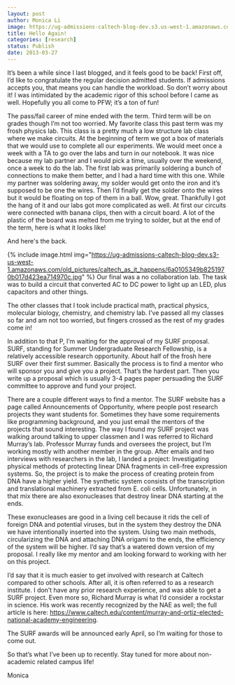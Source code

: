 ```yaml
---
layout: post
author: Monica Li
image: https://ug-admissions-caltech-blog-dev.s3.us-west-1.amazonaws.com/old_pictures/6a0177449c8a5f970d017c380f7df8970b-800wi.jpg
title: Hello Again! 
categories: [research]
status: Publish
date: 2013-03-27
---
```



It’s been a while since I last blogged, and it feels
good to be back! First off, I’d like to congratulate the regular decision
admitted students. If admissions accepts you, that means you can handle the
workload. So don’t worry about it! I was intimidated by the academic rigor of
this school before I came as well. Hopefully you all come to PFW; it’s a ton of
fun!

The pass/fail career of mine ended with the term. Third term
will be on grades though I’m not too worried. My favorite class this past term
was my frosh physics lab. This class is a pretty much a low structure lab class
where we make circuits. At the beginning of term we got a box of materials that
we would use to complete all our experiments. We would meet once a week with a
TA to go over the labs and turn in our notebook. It was nice because my lab
partner and I would pick a time, usually over the weekend, once a week to do
the lab. The first lab was primarily soldering a bunch of connections to make
them better, and I had a hard time with this one. While my partner was
soldering away, my solder would get onto the iron and it’s supposed to be one
the wires. Then I’d finally get the solder onto the wires but it would be
floating on top of them in a ball. Wow, great. Thankfully I got the hang of it
and our labs got more complicated as well. At first our circuits were connected
with banana clips, then with a circuit board. A lot of the plastic of the board
was melted from me trying to solder, but at the end of the term, here is what it
looks like!

And here's the back.


{% include image.html img="https://ug-admissions-caltech-blog-dev.s3-us-west-1.amazonaws.com/old_pictures/caltech_as_it_happens/6a0105349b8251970b017d423ea714970c.jpg" %}
Our final was a no collaboration lab. The task was to build
a circuit that converted AC to DC power to light up an LED, plus capacitors and
other things. 

The other classes that I took include practical math, practical
physics, molecular biology, chemistry, and chemistry lab. I’ve passed all my
classes so far and am not too worried, but fingers crossed as the rest of my
grades come in!

In addition to that P, I’m waiting for the approval of my
SURF proposal. SURF, standing for Summer Undergraduate Research Fellowship, is
a relatively accessible research opportunity. About half of the frosh here SURF
over their first summer. Basically the process is to find a mentor who will
sponsor you and give you a project. That’s the hardest part. Then you write up
a proposal which is usually 3-4 pages paper persuading the SURF committee to
approve and fund your project.

There are a couple different ways to find a
mentor. The SURF website has a page called Announcements of Opportunity, where
people post research projects they want students for. Sometimes they have some
requirements like programming background, and you just email the mentors of the
projects that sound interesting. The way I found my SURF project was walking
around talking to upper classmen and I was referred to Richard Murray’s lab. Professor
Murray funds and oversees the project, but I’m working mostly with another
member in the group. After emails and two interviews with researchers in the
lab, I landed a project: Investigating
physical methods of protecting linear DNA fragments in cell-free expression
systems. So, the project is to make the process of creating protein from DNA
have a higher yield. The synthetic system consists of the transcription and
translational machinery extracted from E. coli cells. Unfortunately, in that
mix there are also exonucleases that destroy linear DNA starting at the ends.

These exonucleases are good in a living cell because it rids the cell of
foreign DNA and potential viruses, but in the system they destroy the DNA we
have intentionally inserted into the system. Using two main methods,
circularizing the DNA and attaching DNA origami to the ends, the efficiency of
the system will be higher. I’d say that’s a watered down version of my
proposal. I really like my mentor and am looking forward to working with her on
this project.

I’d say
that it is much easier to get involved with research at Caltech compared to
other schools. After all, it is often referred to as a research institute. I
don’t have any prior research experience, and was able to get a SURF project. Even
more so, Richard Murray is what I’d consider a rockstar in science. His work
was recently recognized by the NAE as well; the full article is here: <a href="https://www.caltech.edu/content/murray-and-ortiz-elected-national-academy-engineering">https://www.caltech.edu/content/murray-and-ortiz-elected-national-academy-engineering</a>.

The SURF awards will be announced early April, so I’m waiting for those to come
out.

So that’s
what I’ve been up to recently. Stay tuned for more about non-academic related
campus life! 

Monica

